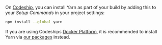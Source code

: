 On [Codeship](https://codeship.com/), you can install Yarn as part of your build by adding this to your _Setup Commands_ in your project settings:

```sh
npm install --global yarn
```

If you are using Codeships [Docker Platform](https://pages.codeship.com/docker), it is recommended to install Yarn via [our packages](https://yarnpkg.com/en/docs/install#linux) instead.
